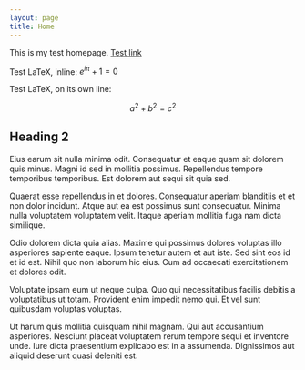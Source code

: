```yaml
---
layout: page
title: Home
---
```


This is my test homepage. [Test link](#)

Test LaTeX, inline: $e^{i \pi} + 1 = 0$

Test LaTeX, on its own line:

$$a^2 + b^2 = c^2$$

## Heading 2

Eius earum sit nulla minima odit. Consequatur et eaque quam sit dolorem quis minus. Magni id sed in mollitia possimus. Repellendus tempore temporibus temporibus. Est dolorem aut sequi sit quia sed.

Quaerat esse repellendus in et dolores. Consequatur aperiam blanditiis et et non dolor incidunt. Atque aut ea est possimus sunt consequatur. Minima nulla voluptatem voluptatem velit. Itaque aperiam mollitia fuga nam dicta similique.

Odio dolorem dicta quia alias. Maxime qui possimus dolores voluptas illo asperiores sapiente eaque. Ipsum tenetur autem et aut iste. Sed sint eos id et id est. Nihil quo non laborum hic eius. Cum ad occaecati exercitationem et dolores odit.

Voluptate ipsam eum ut neque culpa. Quo qui necessitatibus facilis debitis a voluptatibus ut totam. Provident enim impedit nemo qui. Et vel sunt quibusdam voluptas voluptas.

Ut harum quis mollitia quisquam nihil magnam. Qui aut accusantium asperiores. Nesciunt placeat voluptatem rerum tempore sequi et inventore unde. Iure dicta praesentium explicabo est in a assumenda. Dignissimos aut aliquid deserunt quasi deleniti est.
